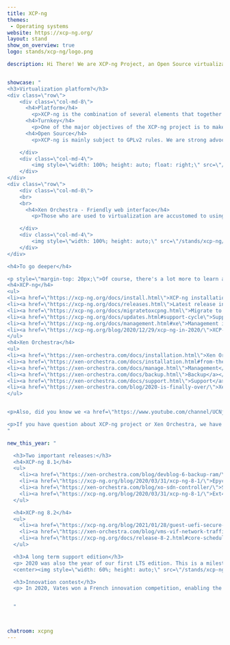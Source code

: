 ```yaml
---
title: XCP-ng
themes:
 - Operating systems
website: https://xcp-ng.org/
layout: stand
show_on_overview: true
logo: stands/xcp-ng/logo.png

description: Hi There! We are XCP-ng Project, an Open Source virtualization platform based on Xen and hosted in the Linux Foundation since 2020. In other words, XCP-ng is a specialized Linux distro, with everything you need to run your virtual machines on it, without complicated installation and configuration.


showcase: "
<h3>Virtualization platform?</h3>
<div class=\"row\">
    <div class=\"col-md-8\">
      <h4>Platform</h4>
        <p>XCP-ng is the combination of several elements that together provide a cohesive virtualization solution.To summarize, XCP-ng is equal to the <strong>Compute + Storage + Network + API</strong> and is complemented by <strong>Xen Orchestra</strong>, a web management interface.</p>
      <h4>Turnkey</h4>
        <p>One of the major objectives of the XCP-ng project is to make virtualization tools accessible to all. For this reason, XCP-ng is <strong>easy to download and install</strong>, is <strong>compatible with as many servers as possible</strong> and has a <strong>user-friendly web interface</strong>.</p>
      <h4>Open Source</h4>
        <p>XCP-ng is mainly subject to GPLv2 rules. We are strong advocates of Open Source models and we have gathered a large and active community around our project, but we have also made available <strong>complete documentation</strong> and our development processes.</p>

    </div>
    <div class=\"col-md-4\">
        <img style=\"width: 100%; height: auto; float: right;\" src=\"/stands/xcp-ng/virtualization.png\">
    </div>
</div>
<div class=\"row\">
    <div class=\"col-md-8\">
    <br>
    <br>
      <h4>Xen Orchestra - Friendly web interface</h4>
        <p>Those who are used to virtualization are accustomed to using management interfaces to make their lives easier. XCP-ng is no exception to the rule and features Xen Orchestra. A web-based management interface, completely agentless, including a large number of features ranging from simple administration to resource delegation and incremental backup.</p>

    </div>
    <div class=\"col-md-4\">
        <img style=\"width: 100%; height: auto;\" src=\"/stands/xcp-ng/xoa.png\">
    </div>
</div>

<h4>To go deeper</h4>

<p style=\"margin-top: 20px;\">Of course, there's a lot more to learn about XCP-ng, and we've collected some links for you to our website and blog:</p>
<h4>XCP-ng</h4>
<ul>
<li><a href=\"https://xcp-ng.org/docs/install.html\">XCP-ng installation guide</a></li>
<li><a href=\"https://xcp-ng.org/docs/releases.html\">Latest release information</a></li>
<li><a href=\"https://xcp-ng.org/docs/migratetoxcpng.html\">Migrate to XCP-ng</a></li>
<li><a href=\"https://xcp-ng.org/docs/updates.html#support-cycle\">Support cycle</a></li>
<li><a href=\"https://xcp-ng.org/docs/management.html#xe\">Management interface</a></li>
<li><a href=\"https://xcp-ng.org/blog/2020/12/29/xcp-ng-in-2020/\">XCP-ng in 2020</a></li>
</ul>
<h4>Xen Orchestra</h4>
<ul>
<li><a href=\"https://xen-orchestra.com/docs/installation.html\">Xen Orchestra installation</a></li>
<li><a href=\"https://xen-orchestra.com/docs/installation.html#from-the-sources\">Sources installation</a></li>
<li><a href=\"https://xen-orchestra.com/docs/manage.html\">Management</a></li>
<li><a href=\"https://xen-orchestra.com/docs/backup.html\">Backup</a></li>
<li><a href=\"https://xen-orchestra.com/docs/support.html\">Support</a></li>
<li><a href=\"https://xen-orchestra.com/blog/2020-is-finally-over/\">Xen Orchestra in 2020</a></li>
</ul>


<p>Also, did you know we <a href=\"https://www.youtube.com/channel/UCNjvBiVTxBt-madrH2Kt7iA\">have a Youtube Channel?</a></p>

<p>If you have question about XCP-ng project or Xen Orchestra, we have a chatroom you can join!.</p>
"

new_this_year: "

  <h3>Two important releases:</h3>
  <h4>XCP-ng 8.1</h4>
  <ul>
    <li><a href=\"https://xen-orchestra.com/blog/devblog-6-backup-ram/\">RAM backup</a></li>
    <li><a href=\"https://xcp-ng.org/blog/2020/03/31/xcp-ng-8-1/\">Epyc CPU support</a></li>
    <li><a href=\"https://xen-orchestra.com/blog/xo-sdn-controller/\">SDN Controller: private tunnel</a></li>
    <li><a href=\"https://xcp-ng.org/blog/2020/03/31/xcp-ng-8-1/\">Ext4 filesystem</a></li>
  </ul>

  <h4>XCP-ng 8.2</h4>
  <ul>
    <li><a href=\"https://xcp-ng.org/blog/2021/01/28/guest-uefi-secure-boot/\">UEFI reimplementation</a></li>
    <li><a href=\"https://xen-orchestra.com/blog/vms-vif-network-traffic-control/\">Openflow controller access</a></li>
    <li><a href=\"https://xcp-ng.org/docs/release-8-2.html#core-scheduling-experimental\">Core scheduling</a></li>
  </ul>

  <h3>A long term support edition</h3>
  <p> 2020 was also the year of our first LTS edition. This is a milestone in the life of our project which means that XCP-ng 8.2 will be supported for the next 5 years (until 2025-06-25).<p>
  <center><img style=\"width: 60%; height: auto;\" src=\"/stands/xcp-ng/lts.png\"></center>

  <h3>Innovation contest</h3>
  <p> In 2020, Vates won a French innovation competition, enabling the XCP-ng project to receive €1.2 million in funding from the French government. This funding is intended in particular to improve the cybersecurity of the XCP-ng project components, without compromising the performance and accessibility of the platform in order to provide a European solution for open and sovereign virtualization.</p>


  "



chatroom: xcpng
---
```

